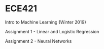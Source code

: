 # ECE421
Intro to Machine Learning (Winter 2019)

Assignment 1 - Linear and Logistic Regression

Assignment 2 - Neural Networks
